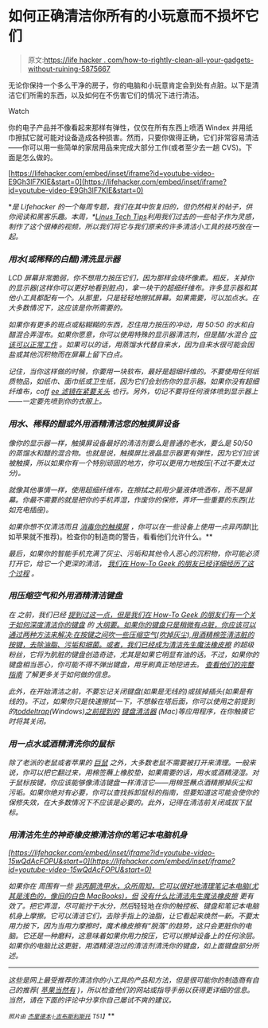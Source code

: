 # 如何正确清洁你所有的小玩意而不损坏它们

> 原文:[https://life hacker . com/how-to-rightly-clean-all-your-gadgets-without-ruining-5875667](https://lifehacker.com/how-to-properly-clean-all-your-gadgets-without-ruining-5875667)

无论你保持一个多么干净的房子，你的电脑和小玩意肯定会到处有点脏。以下是清洁它们所需的东西，以及如何在不伤害它们的情况下进行清洁。

Watch

你的电子产品并不像看起来那样有弹性，仅仅在所有东西上喷洒 Windex 并用纸巾擦拭它就可能对设备造成各种损害。然而，只要你做得正确，它们非常容易清洁——你可以用一些简单的家居用品来完成大部分工作(或者至少去一趟 CVS)。下面是怎么做的。

 [https://lifehacker.com/embed/inset/iframe?id=youtube-video-E9Gh3lF7KIE&start=0](https://lifehacker.com/embed/inset/iframe?id=youtube-video-E9Gh3lF7KIE&start=0) 

[](http://lifehacker.com/tag/blast-from-the-past)**是 Lifehacker 的一个每周专题，我们在其中恢复旧的，但仍然相关的帖子，供你阅读和黑客乐趣。本周，*[*Linus Tech Tips*](https://www.youtube.com/user/LinusTechTips)*利用我们过去的一些帖子作为灵感，制作了这个很棒的视频，所以我们将它与我们原来的许多清洁小工具的技巧放在一起。**

### *用水(或稀释的白醋)清洗显示器*

*LCD 屏幕非常脆弱，你不想用力按压它们，因为那样会烧坏像素。相反，关掉你的显示器(这样你可以更好地看到脏点)，拿一块干的超细纤维布。许多显示器和其他小工具都配有一个。从那里，只是轻轻地擦拭屏幕。如果需要，可以加点水。在大多数情况下，这应该是你所需要的。*

*如果你有更多的斑点或粘糊糊的东西，忍住用力按压的冲动，用 50:50 的水和白醋混合弄湿布。如果你愿意，你可以使用特殊的显示器清洁剂，但是醋/水混合 [应该可以正常工作](http://lifehacker.com/dont-worry-about-screen-cleaning-solutions-water-is-al-1567289930) 。如果可以的话，用蒸馏水代替自来水，因为自来水很可能会因盐或其他沉积物而在屏幕上留下白点。*

*记住，当你这样做的时候，你要用一块软布，最好是超细纤维的。不要使用任何纸质物品，如纸巾、面巾纸或卫生纸，因为它们会划伤你的显示器。如果你没有超细纤维布，coff [ee 滤镜在紧要关头](https://lifehacker.com/use-a-coffee-filter-to-clean-your-lcd-screens-5728887) 也行。另外，切记不要将任何液体喷到显示器上——一定要先喷到你的衣服上。*

### *用水、稀释的醋或外用酒精清洁您的触摸屏设备*

*像你的显示器一样，触摸屏设备最好的清洁剂要么是普通的老水，要么是 50/50 的蒸馏水和醋的混合物。也就是说，触摸屏比液晶显示器更有弹性，因为它们应该被触摸，所以如果你有一个特别顽固的地方，你可以更用力地按压(不过不要太过分)。*

*就像其他事情一样，使用超细纤维布，在擦拭之前用少量液体喷洒布，而不是屏幕。你最不需要的就是把你的手机弄湿，作废你的保修，弄坏一些重要的东西(比如充电插座)。*

*如果你想不仅清洁而且 [消毒你的触摸屏](http://lifehacker.com/how-to-safely-disinfect-and-clean-your-gadgets-5665119) ，你可以在一些设备上使用一点异丙醇*(比如苹果就不推荐)。检查你的制造商的警告，看看他们允许什么。**

*最后，如果你的智能手机充满了灰尘、污垢和其他令人恶心的沉积物，你可能必须打开它，给它一个更深的清洁， [我们在 How-To Geek 的朋友已经详细经历了这个过程](http://www.howtogeek.com/66827/how-to-clean-your-smartphone/) 。*

### *用压缩空气和外用酒精清洁键盘*

*在 之前，我们已经 [提到过这一点，但是我们在 How-To Geek 的朋友们有一个关于如何深度清洁你的键盘](https://lifehacker.com/clean-your-keyboard-top-to-bottom-with-a-few-household-5807118) 的 [大纲要。如果你的键盘只是稍微有点脏，你应该可以通过两种方法来解决:在按键之间吹一些压缩空气(吹掉灰尘),用酒精棉签清洁脏的按键，去除油脂、污垢和细菌。或者，我们已经成为清洁先生魔法橡皮擦](http://www.howtogeek.com/65073/how-to-thoroughly-clean-your-keyboard-without-breaking-anything/) 的超级粉丝，它将为肮脏的键盘创造奇迹，尤其是如果它明显有油的话。不过，如果你的键盘相当恶心，你可能不得不弹出键盘，用牙刷真正地挖进去。 [查看他们的完整指南](http://www.howtogeek.com/65073/how-to-thoroughly-clean-your-keyboard-without-breaking-anything/) 了解更多关于如何做的信息。*

*此外，在开始清洁之前，不要忘记关闭键盘(如果是无线的)或拔掉插头(如果是有线的)。不过，如果你只是快速擦拭一下，不想躲在塔后面，你可以使用之前提到的[toddeltrap](http://www.donationcoder.com/Software/Skrommel/index.html#ToddlerTrap)(Windows)[之前提到的](http://lifehacker.com/download-of-the-day-keyboard-cleaner-mac-236631) [键盘清洁器](http://jan.prima.de/~jan/plok/archives/48-Keyboard-Cleaner.html) (Mac)等应用程序，在你触摸它时将其关闭。*

### *用一点水或酒精清洗你的鼠标*

*除了老派的老鼠或者苹果的 [巨鼠](http://support.apple.com/kb/HT3226#peripherals) 之外，大多数老鼠不需要被打开来清理。一般来说，你可以把它翻过来，用棉签蘸上橡胶垫，如果需要的话，用水或酒精浸湿。对于鼠标按键，你应该能够像清洁键盘一样清洁它——用棉签蘸点酒精擦掉灰尘和污垢。如果你绝对有必要，你可以查找拆卸鼠标的指南，但要知道这可能会使你的保修失效，在大多数情况下不应该是必要的。此外，记得在清洁前关闭或拔下鼠标。*

### *用清洁先生的神奇橡皮擦清洁你的笔记本电脑机身*

 *[https://lifehacker.com/embed/inset/iframe?id=youtube-video-15wQdAcFOPU&start=0](https://lifehacker.com/embed/inset/iframe?id=youtube-video-15wQdAcFOPU&start=0)* 

*如果你在 周围有一些 [非丙酮洗甲水，众所周知，它可以很好地清理笔记本电脑(尤其是浅色的，像旧的白色 MacBooks)，但](https://lifehacker.com/macgyver-tip-clean-your-macbook-with-nail-polish-remov-181022) [没有什么比清洁先生魔法橡皮擦](https://lifehacker.com/de-grease-your-laptop-with-a-mr-clean-magic-eraser-5645396) 更有效了。把它弄湿，尽可能拧干水分，然后*轻轻地*在你的触控板、键盘和笔记本电脑机身上摩擦。它可以清洁它们，去除手指上的油脂，让它看起来焕然一新。不要太用力按下，因为当用力摩擦时，魔术橡皮擦有“脱落”的趋势，这只会更脏你的电脑。它还是一种磨料，这意味着如果你用力按压，它可以擦掉设备上的任何涂层。如果你的电脑比这更脏，用酒精浸泡过的清洁剂清洗你的键盘，如上面键盘部分所述。*

* * *

*这些是网上最受推荐的清洁你的小工具的产品和方法，但是很可能你的制造商有自己的推荐( [苹果当然有](http://support.apple.com/kb/HT3226) )，所以检查他们的网站或指导手册以获得更详细的信息。当然，请在下面的评论中分享你自己屡试不爽的建议。*

*<small>*照片由*</small> [<small>*杰里德*</small>](http://www.flickr.com/photos/jreed/459400598/)<small></small>*[<small>*本·j·吉布斯*</small>](http://www.flickr.com/photos/bengibbs/4490436232/)<small></small>*[<small>*利斯托*</small>](http://www.flickr.com/photos/liszto/4720156209/) <small>*T51】*</small>***